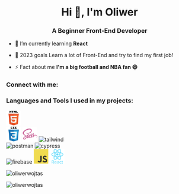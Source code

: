 <h1 align="center">Hi 👋, I'm Oliwer</h1>
<h3 align="center">A Beginner Front-End Developer</h3>

- 🌱 I’m currently learning **React**

- 🥇 2023 goals Learn a lot of Front-End and try to find my first job!

- ⚡ Fact about me **I'm a big football and NBA fan 😄**

<h3 align="left">Connect with me:</h3>
<p align="left">
</p>

<h3 align="left">Languages and Tools I used in my projects:</h3>
<p align="left"> <img src="https://raw.githubusercontent.com/devicons/devicon/master/icons/html5/html5-original-wordmark.svg" alt="html5" width="40" height="40"/> <br><img src="https://raw.githubusercontent.com/devicons/devicon/master/icons/css3/css3-original-wordmark.svg" alt="css3" width="40" height="40"/> <img src="https://raw.githubusercontent.com/devicons/devicon/master/icons/sass/sass-original.svg" alt="sass" width="40" height="40"/> 
 <img src="https://www.vectorlogo.zone/logos/tailwindcss/tailwindcss-icon.svg" alt="tailwind" width="40" height="40"/> <br> 
 <img src="https://www.vectorlogo.zone/logos/getpostman/getpostman-icon.svg" alt="postman" width="40" height="40"/> <img src="https://raw.githubusercontent.com/simple-icons/simple-icons/6e46ec1fc23b60c8fd0d2f2ff46db82e16dbd75f/icons/cypress.svg" alt="cypress" width="40" height="40"/> <br>
<img src="https://www.vectorlogo.zone/logos/firebase/firebase-icon.svg" alt="firebase" width="40" height="40"/>  <img src="https://raw.githubusercontent.com/devicons/devicon/master/icons/javascript/javascript-original.svg" alt="javascript" width="40" height="40"/>    <img src="https://raw.githubusercontent.com/devicons/devicon/master/icons/react/react-original-wordmark.svg" alt="react" width="40" height="40"/>     </p>

<div display="flex">
    <p><img src="https://github-readme-stats.vercel.app/api/top-langs?username=oliwerwojtas&show_icons=true&locale=en&layout=compact&theme=dark" alt="oliwerwojtas"/></p>
    <p><img src="https://github-readme-streak-stats.herokuapp.com/?user=oliwerwojtas&theme=dark" alt="oliwerwojtas" /> </p>
  
</div>
